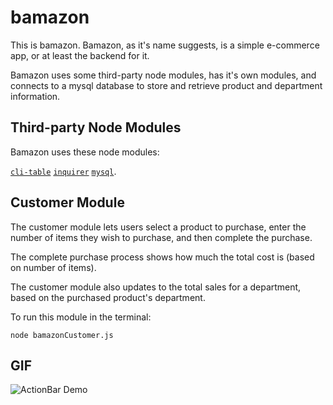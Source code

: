 # bamazon

This is bamazon. Bamazon, as it's name suggests, is a simple e-commerce app, or at least the backend for it.

Bamazon uses some third-party node modules, has it's own modules, and connects to a mysql database to store and retrieve product and department information.

## Third-party Node Modules

Bamazon uses these node modules: 

[`cli-table`](https://www.npmjs.com/package/cli-table) 
[`inquirer`](https://www.npmjs.com/package/inquirer) 
[`mysql`](https://www.npmjs.com/package/mysql).


## Customer Module

The customer module lets users select a product to purchase, enter the number of items they wish to purchase, and then complete the purchase.

The complete purchase process shows how much the total cost is (based on number of items).

The customer module also updates to the total sales for a department, based on the purchased product's department.

To run this module in the terminal:

`node bamazonCustomer.js`

## GIF

![ActionBar Demo](http://drops.ricardoalcocer.com/drops/drawermenu_actionbar-aLFu5IksDE.gif)

